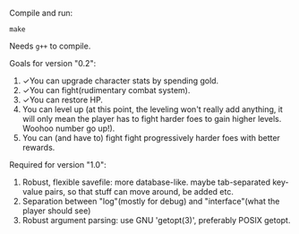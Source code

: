 
Compile and run:

	make

Needs `g++` to compile.



Goals for version "0.2":
1. ✓You can upgrade character stats by spending gold.
2. ✓You can fight(rudimentary combat system).
3. ✓You can restore HP.
4.  You can level up (at this point, the leveling won't really add anything, it will only mean the player has to fight harder foes to gain higher levels. Woohoo number go up!).
5.  You can (and have to) fight fight progressively harder foes with better rewards.


Required for version "1.0":

1.  Robust, flexible savefile: more database-like. maybe tab-separated key-value pairs, so that stuff can move around, be added etc.
2.  Separation between "log"(mostly for debug) and "interface"(what the player should see)
3.  Robust argument parsing: use GNU 'getopt(3)', preferably POSIX getopt.
